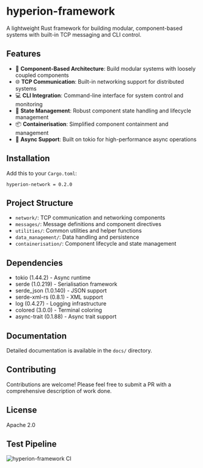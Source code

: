 # hyperion-framework

A lightweight Rust framework for building modular, component-based systems with built-in TCP messaging and CLI control.

## Features

- 🔌 **Component-Based Architecture**: Build modular systems with loosely coupled components
- 🌐 **TCP Communication**: Built-in networking support for distributed systems
- 💻 **CLI Integration**: Command-line interface for system control and monitoring
- 🔄 **State Management**: Robust component state handling and lifecycle management
- 📦 **Containerisation**: Simplified component containment and management
- 🚀 **Async Support**: Built on tokio for high-performance async operations

## Installation

Add this to your `Cargo.toml`:

`hyperion-network = 0.2.0`

## Project Structure

- `network/`: TCP communication and networking components
- `messages/`: Message definitions and component directives
- `utilities/`: Common utilities and helper functions
- `data_management/`: Data handling and persistence
- `containerisation/`: Component lifecycle and state management

## Dependencies

- tokio (1.44.2) - Async runtime
- serde (1.0.219) - Serialisation framework
- serde_json (1.0.140) - JSON support
- serde-xml-rs (0.8.1) - XML support
- log (0.4.27) - Logging infrastructure
- colored (3.0.0) - Terminal coloring
- async-trait (0.1.88) - Async trait support

## Documentation

Detailed documentation is available in the `docs/` directory.

## Contributing

Contributions are welcome! Please feel free to submit a PR with a comprehensive description of work done.

## License

Apache 2.0

## Test Pipeline
![hyperion-framework CI](https://github.com/yourusername/hyperion-framework/actions/workflows/ci.yml/badge.svg)